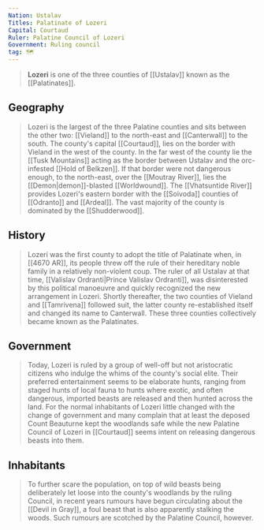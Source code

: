 ```yaml
---
Nation: Ustalav
Titles: Palatinate of Lozeri
Capital: Courtaud
Ruler: Palatine Council of Lozeri
Government: Ruling council
tag: 🗺️
---
```


> **Lozeri** is one of the three counties of [[Ustalav]] known as the [[Palatinates]].



## Geography

> Lozeri is the largest of the three Palatine counties and sits between the other two: [[Vieland]] to the north-east and [[Canterwall]] to the south. The county's capital [[Courtaud]], lies on the border with Vieland in the west of the county. In the far west of the county lie the [[Tusk Mountains]] acting as the border between Ustalav and the orc-infested [[Hold of Belkzen]]. If that border were not dangerous enough, to the north-east, over the [[Moutray River]], lies the [[Demon|demon]]-blasted [[Worldwound]]. The [[Vhatsuntide River]] provides Lozeri's eastern border with the [[Soivoda]] counties of [[Odranto]] and [[Ardeal]]. The vast majority of the county is dominated by the [[Shudderwood]].


## History

> Lozeri was the first county to adopt the title of Palatinate when, in [[4670 AR]], its people threw off the rule of their hereditary noble family in a relatively non-violent coup. The ruler of all Ustalav at that time, [[Valislav Ordranti|Prince Valislav Ordranti]], was disinterested by this political manoeuvre and quickly recognized the new arrangement in Lozeri. Shortly thereafter, the two counties of Vieland and [[Tamrivena]] followed suit, the latter county re-established itself and changed its name to Canterwall. These three counties collectively became known as the Palatinates.


## Government

> Today, Lozeri is ruled by a group of well-off but not aristocratic citizens who indulge the whims of the county's social elite. Their preferred entertainment seems to be elaborate hunts, ranging from staged hunts of local fauna to hunts where exotic, and often dangerous, imported beasts are released and then hunted across the land.
> For the normal inhabitants of Lozeri little changed with the change of government and many complain that at least the deposed Count Beauturne kept the woodlands safe while the new Palatine Council of Lozeri in [[Courtaud]] seems intent on releasing dangerous beasts into them.


## Inhabitants

> To further scare the population, on top of wild beasts being deliberately let loose into the county's woodlands by the ruling Council, in recent years rumours have begun circulating about the [[Devil in Gray]], a foul beast that is also apparently stalking the woods. Such rumours are scotched by the Palatine Council, however.








